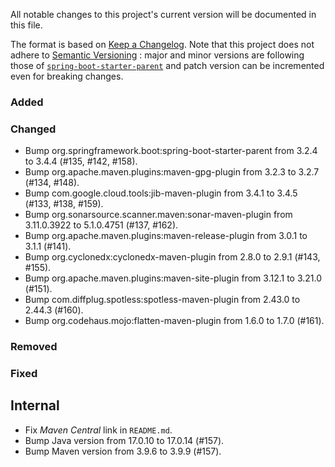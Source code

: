 All notable changes to this project's current version will be documented in this file.

The format is based on [Keep a Changelog](https://keepachangelog.com/en/1.0.0/). Note that
this project does not adhere to [Semantic Versioning](https://semver.org/spec/v2.0.0.html)
: major and minor versions are following those of
[`spring-boot-starter-parent`](https://spring.io/projects/spring-boot) and patch version
can be incremented even for breaking changes.

### Added

### Changed

- Bump org.springframework.boot:spring-boot-starter-parent from 3.2.4 to 3.4.4 (#135, #142, #158).
- Bump org.apache.maven.plugins:maven-gpg-plugin from 3.2.3 to 3.2.7 (#134, #148).
- Bump com.google.cloud.tools:jib-maven-plugin from 3.4.1 to 3.4.5 (#133, #138, #159).
- Bump org.sonarsource.scanner.maven:sonar-maven-plugin from 3.11.0.3922 to 5.1.0.4751 (#137, #162).
- Bump org.apache.maven.plugins:maven-release-plugin from 3.0.1 to 3.1.1 (#141).
- Bump org.cyclonedx:cyclonedx-maven-plugin from 2.8.0 to 2.9.1 (#143, #155).
- Bump org.apache.maven.plugins:maven-site-plugin from 3.12.1 to 3.21.0 (#151).
- Bump com.diffplug.spotless:spotless-maven-plugin from 2.43.0 to 2.44.3 (#160).
- Bump org.codehaus.mojo:flatten-maven-plugin from 1.6.0 to 1.7.0 (#161).

### Removed

### Fixed

## Internal

- Fix _Maven Central_ link in `README.md`.
- Bump Java version from 17.0.10 to 17.0.14 (#157).
- Bump Maven version from 3.9.6 to 3.9.9 (#157).
